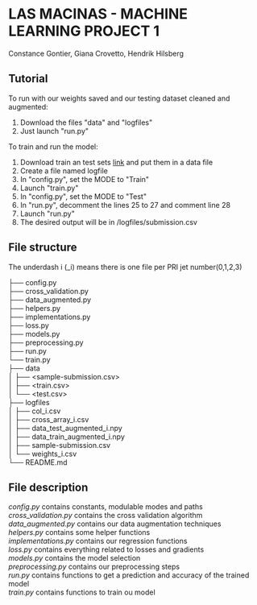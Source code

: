 # LAS MACINAS - MACHINE LEARNING PROJECT 1
Constance Gontier, Giana Crovetto, Hendrik Hilsberg

## Tutorial

To run with our weights saved and our testing dataset cleaned and augmented: 
1. Download the files "data" and "logfiles"
2. Just launch "run.py"

To train and run the model: 
1. Download train an test sets [link](https://www.aicrowd.com/challenges/epfl-machine-learning-higgs/dataset_files) and put them in a data file
2. Create a file named logfile 
3. In "config.py", set the MODE to "Train" 
4. Launch "train.py" 
5. In "config.py", set the MODE to "Test"
6. In "run.py", decomment the lines 25 to 27 and comment line 28
7. Launch "run.py" 
8. The desired output will be in /logfiles/submission.csv


## File structure
The underdash i (_i) means there is one file per PRI jet number(0,1,2,3)  

├── config.py  
├── cross_validation.py  
├── data_augmented.py  
├── helpers.py  
├── implementations.py  
├── loss.py  
├── models.py  
├── preprocessing.py  
├── run.py  
└── train.py  
├── data  
│   ├── <sample-submission.csv>  
│   ├── <train.csv>  
│   └── <test.csv>   
├── logfiles  
│   ├── col_i.csv  
│   ├── cross_array_i.csv  
│   ├── data_test_augmented_i.npy  
│   ├── data_train_augmented_i.npy  
│   ├── sample-submission.csv  
│   └── weights_i.csv  
└── README.md



## File description
*config.py* contains constants, modulable modes and paths  
*cross_validation.py* contains the cross validation algorithm  
*data_augmented.py* contains our data augmentation techniques  
*helpers.py* contains some helper functions  
*implementations.py* contains our regression functions  
*loss.py* contains everything related to losses and gradients  
*models.py* contains the model selection  
*preprocessing.py* contains our preprocessing steps  
*run.py* contains functions to get a prediction and accuracy of the trained model  
*train.py* contains functions to train ou model  